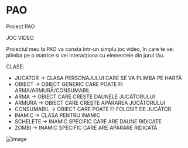 # PAO
Proiect PAO

JOC VIDEO

Proiectul meu la PAO va consta într-un simplu joc video, în care te vei plimba pe o matrice si vei interacționa cu elementele din jurul tău.

CLASE:
- JUCATOR     -> CLASA PERSONAJULUI CARE SE VA PLIMBA PE HARTĂ
- OBIECT      -> OBIECT GENERIC CARE POATE FI ARMA/ARMURĂ/CONSUMABIL
- ARMA        -> OBIECT CARE CREȘTE DAUNELE JUCĂTORULUI
- ARMURA      -> OBIECT CARE CREȘTE APĂRAREA JUCĂTORULUI
- CONSUMABIL  -> OBIECT CARE POATE FI FOLOSIT DE JUCĂTOR
- INAMIC      -> CLASA PENTRU INAMIC
- SCHELETE    -> INAMIC SPECIFIC CARE ARE DAUNE RIDICATE
- ZOMBI       -> INAMIC SPECIFIC CARE ARE APĂRARE RIDICATĂ



![image](https://user-images.githubusercontent.com/93475691/230998427-b1f4a9c4-2d78-437d-ba64-8d6495fe362f.png)


